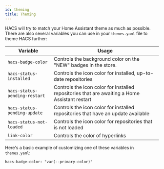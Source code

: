 ```yaml
---
id: theming
title: Theming
---
```


HACS will try to match your Home Assistant theme as much as possible. There are also several variables you can use in your `themes.yaml` file to theme HACS further:

| Variable  | Usage |
| ------------- | ------------- |
| `hacs-badge-color`  | Controls the background color on the "NEW" badges in the store.  |
| `hacs-status-installed`  | Controls the icon color for installed, up-to-date repositories  |
| `hacs-status-pending-restart`  | Controls the icon color for installed repositories that are awaiting a Home Assistant restart  |
| `hacs-status-pending-update`  | Controls the icon color for installed repositories that have an update available  |
| `hacs-status-not-loaded`  | Controls the icon color for repositories that is not loaded  |
| `link-color`  | Controls the color of hyperlinks  |

Here's a basic example of customizing one of these variables in `themes.yaml`:

`hacs-badge-color: "var(--primary-color)"`
